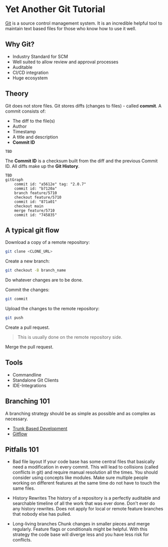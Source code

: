 # Yet Another Git Tutorial

[Git](https://git-scm.com/) is a source control management system.
It is an incredible helpful tool to maintain text based files for those who know how to use it well.

## Why Git?

* Industry Standard for SCM
* Well suited to allow review and approval processes
* Auditable
* CI/CD integration
* Huge ecosystem

## Theory

Git does not store files.
Git stores diffs (changes to files) - called **commit**.
A commit consists of:
* The diff to the file(s)
* Author
* Timestamp
* A title and description
* **Commit ID**

```
TBD
```

The **Commit ID** is a checksum built from the diff and the previous Commit ID.
All diffs make up the **Git History**.



```mermaid
TBD
gitGraph
    commit id: "a5612e" tag: "2.0.7"
    commit id: "b7120a"
    branch feature/5710
    checkout feature/5710
    commit id: "871a01"
    checkout main
    merge feature/5710
    commit id: "745835"
```

## A typical git flow

Download a copy of a remote repository:
```bash
git clone <CLONE_URL>
```

Create a new branch:
```bash
git checkout -B branch_name
```

Do whatever changes are to be done.

Commit the changes:
```bash
git commit
```

Upload the changes to the remote repository:
```bash
git push
```

Create a pull request.
> This is usually done on the remote repository side.

Merge the pull request.

## Tools

* Commandline
* Standalone Git Clients
* IDE-Integrations

## Branching 101

A branching strategy should be as simple as possible and as complex as necessary.
* [Trunk Based Development](https://trunkbaseddevelopment.com/#one-line-summary)
* [Gitflow](https://www.atlassian.com/git/tutorials/comparing-workflows/gitflow-workflow)

## Pitfalls 101
* Bad file layout
If your code base has some central files that basically need a modification in every commit.
This will lead to collisions (called conflicts in git) and require manual resolution all the times.
You should consider using concepts like modules.
Make sure multiple people working on different features at the same time do not have to touch the same files.

* History Rewrites
The history of a repository is a perfectly auditable and searchable timeline of all the work that was ever done.
Don't ever do any history rewrites.
Does not apply for local or remote feature branches that nobody else has pulled.

* Long-living branches
Chunk changes in smaller pieces and merge regularly.
Feature flags or conditionals might be helpful.
With this strategy the code base will diverge less and you have less risk for conflicts.